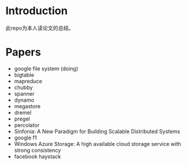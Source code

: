 # Introduction
此repo为本人读论文的总结。

# Papers

- google file system (doing)
- bigtable
- mapreduce
- chubby
- spanner
- dynamo
- megastore
- dremel
- pregel
- percolator
- Sinfonia: A New Paradigm for Building Scalable Distributed Systems
- google f1
- Windows Azure Storage: A high available cloud storage service with strong consistency
- facebook haystack


